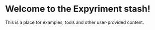 Welcome to the Expyriment stash!
================================

This is a place for examples, tools and other user-provided content.
